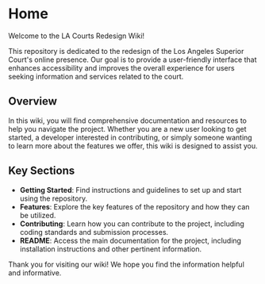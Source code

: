 # Home

Welcome to the LA Courts Redesign Wiki!

This repository is dedicated to the redesign of the Los Angeles Superior Court's online presence. Our goal is to provide a user-friendly interface that enhances accessibility and improves the overall experience for users seeking information and services related to the court.

## Overview

In this wiki, you will find comprehensive documentation and resources to help you navigate the project. Whether you are a new user looking to get started, a developer interested in contributing, or simply someone wanting to learn more about the features we offer, this wiki is designed to assist you.

## Key Sections

- **Getting Started**: Find instructions and guidelines to set up and start using the repository.
- **Features**: Explore the key features of the repository and how they can be utilized.
- **Contributing**: Learn how you can contribute to the project, including coding standards and submission processes.
- **README**: Access the main documentation for the project, including installation instructions and other pertinent information.

Thank you for visiting our wiki! We hope you find the information helpful and informative.